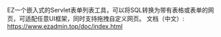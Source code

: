 EZ一个嵌入式的Servlet表单列表工具，可以将SQL转换为带有表格或表单的网页，可适配任意UI框架，同时支持拖拽自定义网页。
文档（中文）: https://www.ezadmin.top/doc/index.html 
